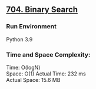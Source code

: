 ## [704. Binary Search](https://leetcode.com/problems/binary-search/)

### Run Environment
Python 3.9

### Time and Space Complexity:
Time: O(logN)  
Space: O(1)
Actual Time: 232 ms  
Actual Space: 15.6 MB

